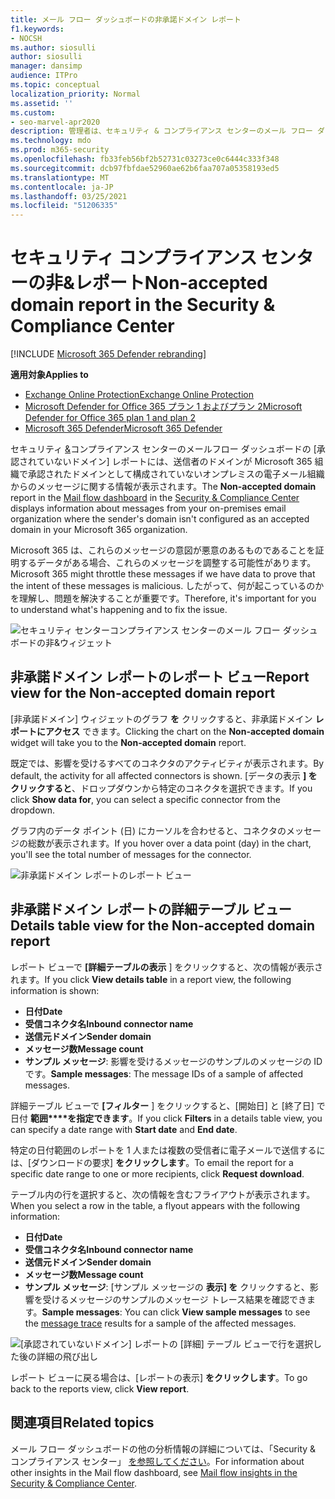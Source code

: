 ```yaml
---
title: メール フロー ダッシュボードの非承諾ドメイン レポート
f1.keywords:
- NOCSH
ms.author: siosulli
author: siosulli
manager: dansimp
audience: ITPro
ms.topic: conceptual
localization_priority: Normal
ms.assetid: ''
ms.custom:
- seo-marvel-apr2020
description: 管理者は、セキュリティ & コンプライアンス センターのメール フロー ダッシュボードで非承諾ドメイン レポートを使用して、送信者のドメインが Microsoft 365 で構成されていないオンプレミス組織からのメッセージを監視する方法について説明します。
ms.technology: mdo
ms.prod: m365-security
ms.openlocfilehash: fb33feb56bf2b52731c03273ce0c6444c333f348
ms.sourcegitcommit: dcb97fbfdae52960ae62b6faa707a05358193ed5
ms.translationtype: MT
ms.contentlocale: ja-JP
ms.lasthandoff: 03/25/2021
ms.locfileid: "51206335"
---
```

# <a name="non-accepted-domain-report-in-the-security--compliance-center"></a><span data-ttu-id="e9c55-103">セキュリティ コンプライアンス センターの非&レポート</span><span class="sxs-lookup"><span data-stu-id="e9c55-103">Non-accepted domain report in the Security & Compliance Center</span></span>

[!INCLUDE [Microsoft 365 Defender rebranding](../includes/microsoft-defender-for-office.md)]

<span data-ttu-id="e9c55-104">**適用対象**</span><span class="sxs-lookup"><span data-stu-id="e9c55-104">**Applies to**</span></span>
- [<span data-ttu-id="e9c55-105">Exchange Online Protection</span><span class="sxs-lookup"><span data-stu-id="e9c55-105">Exchange Online Protection</span></span>](exchange-online-protection-overview.md)
- [<span data-ttu-id="e9c55-106">Microsoft Defender for Office 365 プラン 1 およびプラン 2</span><span class="sxs-lookup"><span data-stu-id="e9c55-106">Microsoft Defender for Office 365 plan 1 and plan 2</span></span>](defender-for-office-365.md)
- [<span data-ttu-id="e9c55-107">Microsoft 365 Defender</span><span class="sxs-lookup"><span data-stu-id="e9c55-107">Microsoft 365 Defender</span></span>](../defender/microsoft-365-defender.md)

<span data-ttu-id="e9c55-108">セキュリティ [&](https://protection.office.com)コンプライアンス センターのメール[](mail-flow-insights-v2.md)フロー ダッシュボードの [承認されていないドメイン] レポートには、送信者のドメインが Microsoft 365 組織で承認されたドメインとして構成されていないオンプレミスの電子メール組織からのメッセージに関する情報が表示されます。</span><span class="sxs-lookup"><span data-stu-id="e9c55-108">The **Non-accepted domain** report in the [Mail flow dashboard](mail-flow-insights-v2.md) in the [Security & Compliance Center](https://protection.office.com) displays information about messages from your on-premises email organization where the sender's domain isn't configured as an accepted domain in your Microsoft 365 organization.</span></span>

<span data-ttu-id="e9c55-109">Microsoft 365 は、これらのメッセージの意図が悪意のあるものであることを証明するデータがある場合、これらのメッセージを調整する可能性があります。</span><span class="sxs-lookup"><span data-stu-id="e9c55-109">Microsoft 365 might throttle these messages if we have data to prove that the intent of these messages is malicious.</span></span> <span data-ttu-id="e9c55-110">したがって、何が起こっているのかを理解し、問題を解決することが重要です。</span><span class="sxs-lookup"><span data-stu-id="e9c55-110">Therefore, it's important for you to understand what's happening and to fix the issue.</span></span>

![セキュリティ センターコンプライアンス センターのメール フロー ダッシュボードの非&ウィジェット](../../media/mfi-non-accepted-domain-report-widget.png)

## <a name="report-view-for-the-non-accepted-domain-report"></a><span data-ttu-id="e9c55-112">非承諾ドメイン レポートのレポート ビュー</span><span class="sxs-lookup"><span data-stu-id="e9c55-112">Report view for the Non-accepted domain report</span></span>

<span data-ttu-id="e9c55-113">[非承諾ドメイン] ウィジェットのグラフ **を** クリックすると、非承諾ドメイン **レポートにアクセス** できます。</span><span class="sxs-lookup"><span data-stu-id="e9c55-113">Clicking the chart on the **Non-accepted domain** widget will take you to the **Non-accepted domain** report.</span></span>

<span data-ttu-id="e9c55-114">既定では、影響を受けるすべてのコネクタのアクティビティが表示されます。</span><span class="sxs-lookup"><span data-stu-id="e9c55-114">By default, the activity for all affected connectors is shown.</span></span> <span data-ttu-id="e9c55-115">[データの表示 **] をクリックすると**、ドロップダウンから特定のコネクタを選択できます。</span><span class="sxs-lookup"><span data-stu-id="e9c55-115">If you click **Show data for**, you can select a specific connector from the dropdown.</span></span>

<span data-ttu-id="e9c55-116">グラフ内のデータ ポイント (日) にカーソルを合わせると、コネクタのメッセージの総数が表示されます。</span><span class="sxs-lookup"><span data-stu-id="e9c55-116">If you hover over a data point (day) in the chart, you'll see the total number of messages for the connector.</span></span>

![非承諾ドメイン レポートのレポート ビュー](../../media/mfi-non-accepted-domain-report-overview-view.png)

## <a name="details-table-view-for-the-non-accepted-domain-report"></a><span data-ttu-id="e9c55-118">非承諾ドメイン レポートの詳細テーブル ビュー</span><span class="sxs-lookup"><span data-stu-id="e9c55-118">Details table view for the Non-accepted domain report</span></span>

<span data-ttu-id="e9c55-119">レポート ビューで **[詳細テーブルの表示** ] をクリックすると、次の情報が表示されます。</span><span class="sxs-lookup"><span data-stu-id="e9c55-119">If you click **View details table** in a report view, the following information is shown:</span></span>

- <span data-ttu-id="e9c55-120">**日付**</span><span class="sxs-lookup"><span data-stu-id="e9c55-120">**Date**</span></span>
- <span data-ttu-id="e9c55-121">**受信コネクタ名**</span><span class="sxs-lookup"><span data-stu-id="e9c55-121">**Inbound connector name**</span></span>
- <span data-ttu-id="e9c55-122">**送信元ドメイン**</span><span class="sxs-lookup"><span data-stu-id="e9c55-122">**Sender domain**</span></span>
- <span data-ttu-id="e9c55-123">**メッセージ数**</span><span class="sxs-lookup"><span data-stu-id="e9c55-123">**Message count**</span></span>
- <span data-ttu-id="e9c55-124">**サンプル メッセージ**: 影響を受けるメッセージのサンプルのメッセージの ID です。</span><span class="sxs-lookup"><span data-stu-id="e9c55-124">**Sample messages**: The message IDs of a sample of affected messages.</span></span>

<span data-ttu-id="e9c55-125">詳細テーブル ビューで **[フィルター** ] をクリックすると、[開始日] と [終了日] で日付 **範囲\*\*\*\*を指定できます**。</span><span class="sxs-lookup"><span data-stu-id="e9c55-125">If you click **Filters** in a details table view, you can specify a date range with **Start date** and **End date**.</span></span>

<span data-ttu-id="e9c55-126">特定の日付範囲のレポートを 1 人または複数の受信者に電子メールで送信するには、[ダウンロードの要求] **をクリックします**。</span><span class="sxs-lookup"><span data-stu-id="e9c55-126">To email the report for a specific date range to one or more recipients, click **Request download**.</span></span>

<span data-ttu-id="e9c55-127">テーブル内の行を選択すると、次の情報を含むフライアウトが表示されます。</span><span class="sxs-lookup"><span data-stu-id="e9c55-127">When you select a row in the table, a flyout appears with the following information:</span></span>

- <span data-ttu-id="e9c55-128">**日付**</span><span class="sxs-lookup"><span data-stu-id="e9c55-128">**Date**</span></span>
- <span data-ttu-id="e9c55-129">**受信コネクタ名**</span><span class="sxs-lookup"><span data-stu-id="e9c55-129">**Inbound connector name**</span></span>
- <span data-ttu-id="e9c55-130">**送信元ドメイン**</span><span class="sxs-lookup"><span data-stu-id="e9c55-130">**Sender domain**</span></span>
- <span data-ttu-id="e9c55-131">**メッセージ数**</span><span class="sxs-lookup"><span data-stu-id="e9c55-131">**Message count**</span></span>
- <span data-ttu-id="e9c55-132">**サンプル メッセージ**: [サンプル メッセージの [](message-trace-scc.md)**表示] を** クリックすると、影響を受けるメッセージのサンプルのメッセージ トレース結果を確認できます。</span><span class="sxs-lookup"><span data-stu-id="e9c55-132">**Sample messages**: You can click **View sample messages** to see the [message trace](message-trace-scc.md) results for a sample of the affected messages.</span></span>

![[承認されていないドメイン] レポートの [詳細] テーブル ビューで行を選択した後の詳細の飛び出し](../../media/mfi-non-accepted-domain-report-details-flyout.png)

<span data-ttu-id="e9c55-134">レポート ビューに戻る場合は、[レポートの表示] **をクリックします**。</span><span class="sxs-lookup"><span data-stu-id="e9c55-134">To go back to the reports view, click **View report**.</span></span>

## <a name="related-topics"></a><span data-ttu-id="e9c55-135">関連項目</span><span class="sxs-lookup"><span data-stu-id="e9c55-135">Related topics</span></span>

<span data-ttu-id="e9c55-136">メール フロー ダッシュボードの他の分析情報の詳細については、「Security & コンプライアンス センター」 [を参照してください](mail-flow-insights-v2.md)。</span><span class="sxs-lookup"><span data-stu-id="e9c55-136">For information about other insights in the Mail flow dashboard, see [Mail flow insights in the Security & Compliance Center](mail-flow-insights-v2.md).</span></span>
